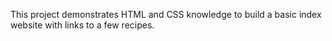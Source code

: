 This project demonstrates HTML and CSS knowledge to build
a basic index website with links to a few recipes.
